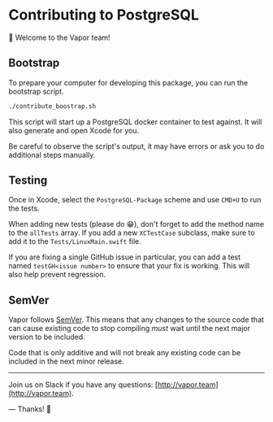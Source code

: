 # Contributing to PostgreSQL

👋 Welcome to the Vapor team! 

## Bootstrap

To prepare your computer for developing this package, you can run the bootstrap script.

```sh
./contribute_boostrap.sh
```

This script will start up a PostgreSQL docker container to test against. It will also generate and open Xcode for you.

Be careful to observe the script's output, it may have errors or ask you to do additional steps manually.

## Testing

Once in Xcode, select the `PostgreSQL-Package` scheme and use `CMD+U` to run the tests.

When adding new tests (please do 😁), don't forget to add the method name to the `allTests` array. 
If you add a new `XCTestCase` subclass, make sure to add it to the `Tests/LinuxMain.swift` file.

If you are fixing a single GitHub issue in particular, you can add a test named `testGH<issue number>` to ensure
that your fix is working. This will also help prevent regression.

## SemVer

Vapor follows [SemVer](https://semver.org). This means that any changes to the source code that can cause
existing code to stop compiling _must_ wait until the next major version to be included. 

Code that is only additive and will not break any existing code can be included in the next minor release.

----------

Join us on Slack if you have any questions: [http://vapor.team](http://vapor.team).

&mdash; Thanks! 🙌
